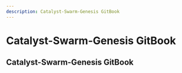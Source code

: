 ```yaml
---
description: Catalyst-Swarm-Genesis GitBook
---
```


# Catalyst-Swarm-Genesis GitBook

## Catalyst-Swarm-Genesis GitBook
